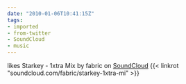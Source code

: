 ```yaml
---
date: "2010-01-06T10:41:15Z"
tags:
- imported
- from-twitter
- SoundCloud
- music
---
```

likes Starkey - 1xtra Mix by fabric on [SoundCloud](/tags/SoundCloud) {{< linkrot "soundcloud.com/fabric/starkey-1xtra-mi" >}}
